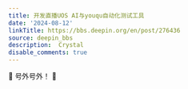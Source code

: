 ```yaml
---
title: 开发直播UOS AI与youqu自动化测试工具
date: '2024-08-12'
linkTitle: https://bbs.deepin.org/en/post/276436
source: deepin_bbs
description:  Crystal 
disable_comments: true
---
```

🌟 号外号外！ 🚀
